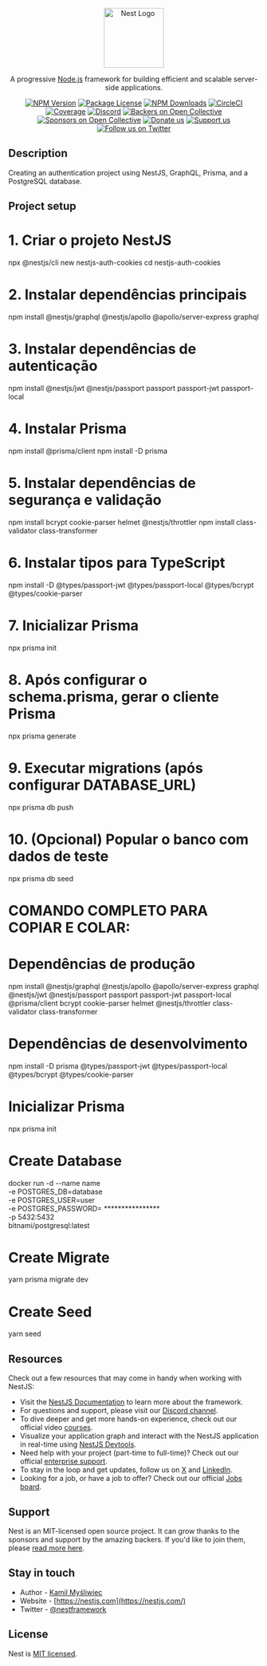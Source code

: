 <p align="center">
  <a href="http://nestjs.com/" target="blank"><img src="https://nestjs.com/img/logo-small.svg" width="120" alt="Nest Logo" /></a>
</p>

[circleci-image]: https://img.shields.io/circleci/build/github/nestjs/nest/master?token=abc123def456
[circleci-url]: https://circleci.com/gh/nestjs/nest

  <p align="center">A progressive <a href="http://nodejs.org" target="_blank">Node.js</a> framework for building efficient and scalable server-side applications.</p>
    <p align="center">
<a href="https://www.npmjs.com/~nestjscore" target="_blank"><img src="https://img.shields.io/npm/v/@nestjs/core.svg" alt="NPM Version" /></a>
<a href="https://www.npmjs.com/~nestjscore" target="_blank"><img src="https://img.shields.io/npm/l/@nestjs/core.svg" alt="Package License" /></a>
<a href="https://www.npmjs.com/~nestjscore" target="_blank"><img src="https://img.shields.io/npm/dm/@nestjs/common.svg" alt="NPM Downloads" /></a>
<a href="https://circleci.com/gh/nestjs/nest" target="_blank"><img src="https://img.shields.io/circleci/build/github/nestjs/nest/master" alt="CircleCI" /></a>
<a href="https://coveralls.io/github/nestjs/nest?branch=master" target="_blank"><img src="https://coveralls.io/repos/github/nestjs/nest/badge.svg?branch=master#9" alt="Coverage" /></a>
<a href="https://discord.gg/G7Qnnhy" target="_blank"><img src="https://img.shields.io/badge/discord-online-brightgreen.svg" alt="Discord"/></a>
<a href="https://opencollective.com/nest#backer" target="_blank"><img src="https://opencollective.com/nest/backers/badge.svg" alt="Backers on Open Collective" /></a>
<a href="https://opencollective.com/nest#sponsor" target="_blank"><img src="https://opencollective.com/nest/sponsors/badge.svg" alt="Sponsors on Open Collective" /></a>
  <a href="https://paypal.me/kamilmysliwiec" target="_blank"><img src="https://img.shields.io/badge/Donate-PayPal-ff3f59.svg" alt="Donate us"/></a>
    <a href="https://opencollective.com/nest#sponsor"  target="_blank"><img src="https://img.shields.io/badge/Support%20us-Open%20Collective-41B883.svg" alt="Support us"></a>
  <a href="https://twitter.com/nestframework" target="_blank"><img src="https://img.shields.io/twitter/follow/nestframework.svg?style=social&label=Follow" alt="Follow us on Twitter"></a>
</p>
  <!--[![Backers on Open Collective](https://opencollective.com/nest/backers/badge.svg)](https://opencollective.com/nest#backer)
  [![Sponsors on Open Collective](https://opencollective.com/nest/sponsors/badge.svg)](https://opencollective.com/nest#sponsor)-->

## Description

Creating an authentication project using NestJS, GraphQL, Prisma, and a PostgreSQL database.

## Project setup

# 1. Criar o projeto NestJS
npx @nestjs/cli new nestjs-auth-cookies
cd nestjs-auth-cookies

# 2. Instalar dependências principais
npm install @nestjs/graphql @nestjs/apollo @apollo/server-express graphql

# 3. Instalar dependências de autenticação
npm install @nestjs/jwt @nestjs/passport passport passport-jwt passport-local

# 4. Instalar Prisma
npm install @prisma/client
npm install -D prisma

# 5. Instalar dependências de segurança e validação
npm install bcrypt cookie-parser helmet @nestjs/throttler
npm install class-validator class-transformer

# 6. Instalar tipos para TypeScript
npm install -D @types/passport-jwt @types/passport-local @types/bcrypt @types/cookie-parser

# 7. Inicializar Prisma
npx prisma init

# 8. Após configurar o schema.prisma, gerar o cliente Prisma
npx prisma generate

# 9. Executar migrations (após configurar DATABASE_URL)
npx prisma db push

# 10. (Opcional) Popular o banco com dados de teste
npx prisma db seed

# COMANDO COMPLETO PARA COPIAR E COLAR:
# Dependências de produção
npm install @nestjs/graphql @nestjs/apollo @apollo/server-express graphql @nestjs/jwt @nestjs/passport passport passport-jwt passport-local @prisma/client bcrypt cookie-parser helmet @nestjs/throttler class-validator class-transformer

# Dependências de desenvolvimento
npm install -D prisma @types/passport-jwt @types/passport-local @types/bcrypt @types/cookie-parser

# Inicializar Prisma
npx prisma init

# Create Database
docker run -d --name name \
  -e POSTGRES_DB=database\
  -e POSTGRES_USER=user \
  -e POSTGRES_PASSWORD= **************** \
  -p 5432:5432 \
  bitnami/postgresql:latest

# Create Migrate
yarn prisma migrate dev

# Create Seed
yarn seed

## Resources

Check out a few resources that may come in handy when working with NestJS:

- Visit the [NestJS Documentation](https://docs.nestjs.com) to learn more about the framework.
- For questions and support, please visit our [Discord channel](https://discord.gg/G7Qnnhy).
- To dive deeper and get more hands-on experience, check out our official video [courses](https://courses.nestjs.com/).
- Visualize your application graph and interact with the NestJS application in real-time using [NestJS Devtools](https://devtools.nestjs.com).
- Need help with your project (part-time to full-time)? Check out our official [enterprise support](https://enterprise.nestjs.com).
- To stay in the loop and get updates, follow us on [X](https://x.com/nestframework) and [LinkedIn](https://linkedin.com/company/nestjs).
- Looking for a job, or have a job to offer? Check out our official [Jobs board](https://jobs.nestjs.com).

## Support

Nest is an MIT-licensed open source project. It can grow thanks to the sponsors and support by the amazing backers. If you'd like to join them, please [read more here](https://docs.nestjs.com/support).

## Stay in touch

- Author - [Kamil Myśliwiec](https://twitter.com/kammysliwiec)
- Website - [https://nestjs.com](https://nestjs.com/)
- Twitter - [@nestframework](https://twitter.com/nestframework)

## License

Nest is [MIT licensed](https://github.com/nestjs/nest/blob/master/LICENSE).
